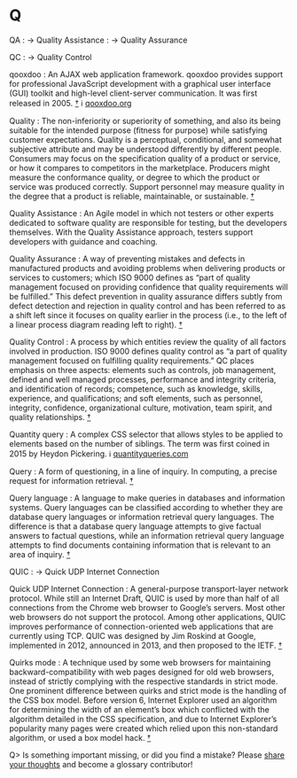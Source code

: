 # Q

QA
: → Quality Assistance
: → Quality Assurance

QC
: → Quality Control

qooxdoo
: An AJAX web application framework. qooxdoo provides support for professional JavaScript development with a graphical user interface (GUI) toolkit and high-level client-server communication. It was first released in 2005.&nbsp;[†](#w-qooxdoo) ℹ︎&nbsp;[qooxdoo.org](https://qooxdoo.org/)

Quality
: The non-inferiority or superiority of something, and also its being suitable for the intended purpose (fitness for purpose) while satisfying customer expectations. Quality is a perceptual, conditional, and somewhat subjective attribute and may be understood differently by different people. Consumers may focus on the specification quality of a product or service, or how it compares to competitors in the marketplace. Producers might measure the conformance quality, or degree to which the product or service was produced correctly. Support personnel may measure quality in the degree that a product is reliable, maintainable, or sustainable.&nbsp;[†](#w-quality)

Quality Assistance
: An Agile model in which not testers or other experts dedicated to software quality are responsible for testing, but the developers themselves. With the Quality Assistance approach, testers support developers with guidance and coaching.

Quality Assurance
: A way of preventing mistakes and defects in manufactured products and avoiding problems when delivering products or services to customers; which ISO 9000 defines as “part of quality management focused on providing confidence that quality requirements will be fulfilled.” This defect prevention in quality assurance differs subtly from defect detection and rejection in quality control and has been referred to as a shift left since it focuses on quality earlier in the process (i.e., to the left of a linear process diagram reading left to right).&nbsp;[†](#w-qa)

Quality Control
: A process by which entities review the quality of all factors involved in production. ISO 9000 defines quality control as “a part of quality management focused on fulfilling quality requirements.” QC places emphasis on three aspects: elements such as controls, job management, defined and well managed processes, performance and integrity criteria, and identification of records; competence, such as knowledge, skills, experience, and qualifications; and soft elements, such as personnel, integrity, confidence, organizational culture, motivation, team spirit, and quality relationships.&nbsp;[†](#w-qc)

Quantity query
: A complex CSS selector that allows styles to be applied to elements based on the number of siblings. The term was first coined in 2015 by Heydon Pickering. ℹ︎&nbsp;[quantityqueries.com](https://quantityqueries.com/)

Query
: A form of questioning, in a line of inquiry. In computing, a precise request for information retrieval.&nbsp;[†](#w-query)

Query language
: A language to make queries in databases and information systems. Query languages can be classified according to whether they are database query languages or information retrieval query languages. The difference is that a database query language attempts to give factual answers to factual questions, while an information retrieval query language attempts to find documents containing information that is relevant to an area of inquiry.&nbsp;[†](#w-query-language)

QUIC
: → Quick UDP Internet Connection

Quick UDP Internet Connection
: A general-purpose transport-layer network protocol. While still an Internet Draft, QUIC is used by more than half of all connections from the Chrome web browser to Google’s servers. Most other web browsers do not support the protocol. Among other applications, QUIC improves performance of connection-oriented web applications that are currently using TCP. QUIC was designed by Jim Roskind at Google, implemented in 2012, announced in 2013, and then proposed to the IETF.&nbsp;[†](#w-quic)

Quirks mode
: A technique used by some web browsers for maintaining backward-compatibility with web pages designed for old web browsers, instead of strictly complying with the respective standards in strict mode. One prominent difference between quirks and strict mode is the handling of the CSS box model. Before version 6, Internet Explorer used an algorithm for determining the width of an element’s box which conflicted with the algorithm detailed in the CSS specification, and due to Internet Explorer’s popularity many pages were created which relied upon this non-standard algorithm, or used a box model hack.&nbsp;[†](#w-quirks-mode)

Q> Is something important missing, or did you find a mistake? Please [share your thoughts](https://github.com/j9t/web-development-glossary-forum/issues/new) and become a glossary&nbsp;contributor!